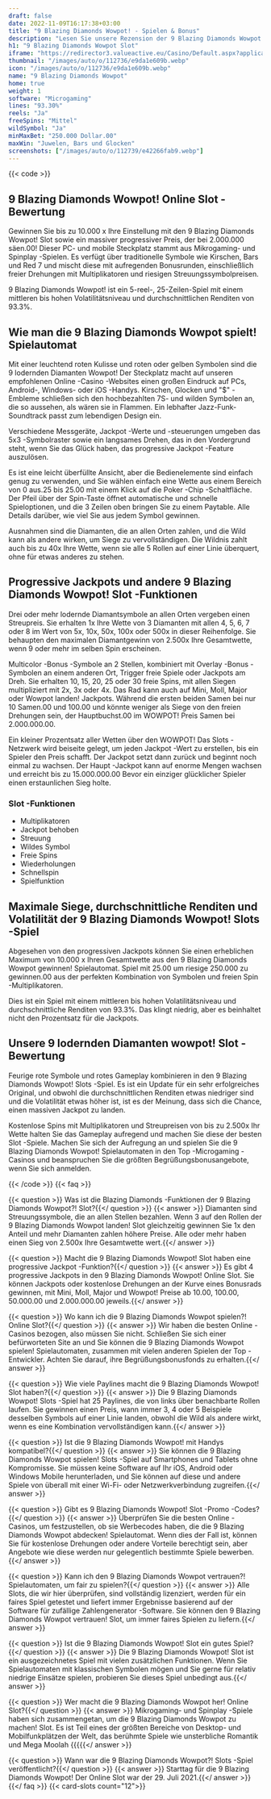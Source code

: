```yaml
---
draft: false
date: 2022-11-09T16:17:38+03:00
title: "9 Blazing Diamonds Wowpot! - Spielen & Bonus"
description: "Lesen Sie unsere Rezension der 9 Blazing Diamonds Wowpot! Spielautomaten, um das Gameplay, die Funktionen und das Spielen mit dem besten Casino -Bonus zu entdecken."
h1: "9 Blazing Diamonds Wowpot Slot"
iframe: "https://redirector3.valueactive.eu/Casino/Default.aspx?applicationid=1023&theme=quickfiressl&usertype=5&sext1=demo&sext2=demo&csid=1867&serverid=1867&variant=MAL-Demo&gameid=9BlazingDiamondsWowPotDesktop&ul=en&allowmixedMode=1&bypassFlashPrompt=1&preferexternal=1&callback=cms.widget.Game.externalEventHandler"
thumbnail: "/images/auto/o/112736/e9da1e609b.webp"
icon: "/images/auto/o/112736/e9da1e609b.webp"
name: "9 Blazing Diamonds Wowpot"
home: true
weight: 1
software: "Microgaming"
lines: "93.30%"
reels: "Ja"
freeSpins: "Mittel"
wildSymbol: "Ja"
minMaxBet: "250.000 Dollar.00"
maxWin: "Juwelen, Bars und Glocken"
screenshots: ["/images/auto/o/112739/e42266fab9.webp"]
---
```


{{< code >}}<h2>9 Blazing Diamonds Wowpot! Online Slot -Bewertung</h2><p>Gewinnen Sie bis zu 10.000 x Ihre Einstellung mit den 9 Blazing Diamonds Wowpot! Slot sowie ein massiver progressiver Preis, der bei 2.000.000 säen.00! Dieser PC- und mobile Steckplatz stammt aus Mikrogaming- und Spinplay -Spielen. Es verfügt über traditionelle Symbole wie Kirschen, Bars und Red 7 und mischt diese mit aufregenden Bonusrunden, einschließlich freier Drehungen mit Multiplikatoren und riesigen Streuungssymbolpreisen.</p><p>9 Blazing Diamonds Wowpot! ist ein 5-reel-, 25-Zeilen-Spiel mit einem mittleren bis hohen Volatilitätsniveau und durchschnittlichen Renditen von 93.3%.</p><h2>Wie man die 9 Blazing Diamonds Wowpot spielt! Spielautomat</h2><p>Mit einer leuchtend roten Kulisse und roten oder gelben Symbolen sind die 9 lodernden Diamanten Wowpot! Der Steckplatz macht auf unseren empfohlenen Online -Casino -Websites einen großen Eindruck auf PCs, Android-, Windows- oder iOS -Handys. Kirschen, Glocken und "$" -Embleme schließen sich den hochbezahlten 7S- und wilden Symbolen an, die so aussehen, als wären sie in Flammen. Ein lebhafter Jazz-Funk-Soundtrack passt zum lebendigen Design ein.</p><p>Verschiedene Messgeräte, Jackpot -Werte und -steuerungen umgeben das 5x3 -Symbolraster sowie ein langsames Drehen, das in den Vordergrund steht, wenn Sie das Glück haben, das progressive Jackpot -Feature auszulösen.</p><p>Es ist eine leicht überfüllte Ansicht, aber die Bedienelemente sind einfach genug zu verwenden, und Sie wählen einfach eine Wette aus einem Bereich von 0 aus.25 bis 25.00 mit einem Klick auf die Poker -Chip -Schaltfläche. Der Pfeil über der Spin-Taste öffnet automatische und schnelle Spieloptionen, und die 3 Zeilen oben bringen Sie zu einem Paytable. Alle Details darüber, wie viel Sie aus jedem Symbol gewinnen.</p><p>Ausnahmen sind die Diamanten, die an allen Orten zahlen, und die Wild kann als andere wirken, um Siege zu vervollständigen. Die Wildnis zahlt auch bis zu 40x Ihre Wette, wenn sie alle 5 Rollen auf einer Linie überquert, ohne für etwas anderes zu stehen.</p><h2>Progressive Jackpots und andere 9 Blazing Diamonds Wowpot! Slot -Funktionen</h2><p>Drei oder mehr lodernde Diamantsymbole an allen Orten vergeben einen Streupreis. Sie erhalten 1x Ihre Wette von 3 Diamanten mit allen 4, 5, 6, 7 oder 8 im Wert von 5x, 10x, 50x, 100x oder 500x in dieser Reihenfolge. Sie behaupten den maximalen Diamantgewinn von 2.500x Ihre Gesamtwette, wenn 9 oder mehr im selben Spin erscheinen.</p><p>Multicolor -Bonus -Symbole an 2 Stellen, kombiniert mit Overlay -Bonus -Symbolen an einem anderen Ort, Trigger freie Spiele oder Jackpots am Dreh. Sie erhalten 10, 15, 20, 25 oder 30 freie Spins, mit allen Siegen multipliziert mit 2x, 3x oder 4x. Das Rad kann auch auf Mini, Moll, Major oder Wowpot landen! Jackpots. Während die ersten beiden Samen bei nur 10 Samen.00 und 100.00 und könnte weniger als Siege von den freien Drehungen sein, der Hauptbuchst.00 im WOWPOT! Preis Samen bei 2.000.000.00.</p><p>Ein kleiner Prozentsatz aller Wetten über den WOWPOT! Das Slots -Netzwerk wird beiseite gelegt, um jeden Jackpot -Wert zu erstellen, bis ein Spieler den Preis schafft. Der Jackpot setzt dann zurück und beginnt noch einmal zu wachsen. Der Haupt -Jackpot kann auf enorme Mengen wachsen und erreicht bis zu 15.000.000.00 Bevor ein einziger glücklicher Spieler einen erstaunlichen Sieg holte.</p><h3>
Slot -Funktionen</h3><ul>
<li></span>
Multiplikatoren</li>
<li></span>
Jackpot behoben</li>
<li></span>
Streuung</li>
<li></span>
Wildes Symbol</li>
<li></span>
Freie Spins</li>
<li></span>
Wiederholungen</li>
<li></span>
Schnellspin</li>
<li></span>
Spielfunktion</li></ul><h2>Maximale Siege, durchschnittliche Renditen und Volatilität der 9 Blazing Diamonds Wowpot! Slots -Spiel</h2><p>Abgesehen von den progressiven Jackpots können Sie einen erheblichen Maximum von 10.000 x Ihren Gesamtwette aus den 9 Blazing Diamonds Wowpot gewinnen! Spielautomat. Spiel mit 25.00 um riesige 250.000 zu gewinnen.00 aus der perfekten Kombination von Symbolen und freien Spin -Multiplikatoren.</p><p>Dies ist ein Spiel mit einem mittleren bis hohen Volatilitätsniveau und durchschnittliche Renditen von 93.3%. Das klingt niedrig, aber es beinhaltet nicht den Prozentsatz für die Jackpots.</p><h2>Unsere 9 lodernden Diamanten wowpot! Slot -Bewertung</h2><p>Feurige rote Symbole und rotes Gameplay kombinieren in den 9 Blazing Diamonds Wowpot! Slots -Spiel. Es ist ein Update für ein sehr erfolgreiches Original, und obwohl die durchschnittlichen Renditen etwas niedriger sind und die Volatilität etwas höher ist, ist es der Meinung, dass sich die Chance, einen massiven Jackpot zu landen.</p><p>Kostenlose Spins mit Multiplikatoren und Streupreisen von bis zu 2.500x Ihr Wette halten Sie das Gameplay aufregend und machen Sie diese der besten Slot -Spiele. Machen Sie sich der Aufregung an und spielen Sie die 9 Blazing Diamonds Wowpot! Spielautomaten in den Top -Microgaming -Casinos und beanspruchen Sie die größten Begrüßungsbonusangebote, wenn Sie sich anmelden.</p>
{{< /code >}}
{{< faq >}}

{{< question >}} Was ist die Blazing Diamonds -Funktionen der 9 Blazing Diamonds Wowpot?! Slot?{{</ question >}}
{{< answer >}} Diamanten sind Streuungssymbole, die an allen Stellen bezahlen. Wenn 3 auf den Rollen der 9 Blazing Diamonds Wowpot landen! Slot gleichzeitig gewinnen Sie 1x den Anteil und mehr Diamanten zahlen höhere Preise. Alle oder mehr haben einen Sieg von 2.500x Ihre Gesamtwette wert.{{</ answer >}}

{{< question >}} Macht die 9 Blazing Diamonds Wowpot! Slot haben eine progressive Jackpot -Funktion?{{</ question >}}
{{< answer >}} Es gibt 4 progressive Jackpots in den 9 Blazing Diamonds Wowpot! Online Slot. Sie können Jackpots oder kostenlose Drehungen an der Kurve eines Bonusrads gewinnen, mit Mini, Moll, Major und Wowpot! Preise ab 10.00, 100.00, 50.000.00 und 2.000.000.00 jeweils.{{</ answer >}}

{{< question >}} Wo kann ich die 9 Blazing Diamonds Wowpot spielen?! Online Slot?{{</ question >}}
{{< answer >}} Wir haben die besten Online -Casinos bezogen, also müssen Sie nicht. Schließen Sie sich einer befürworteten Site an und Sie können die 9 Blazing Diamonds Wowpot spielen! Spielautomaten, zusammen mit vielen anderen Spielen der Top -Entwickler. Achten Sie darauf, ihre Begrüßungsbonusfonds zu erhalten.{{</ answer >}}

{{< question >}} Wie viele Paylines macht die 9 Blazing Diamonds Wowpot! Slot haben?{{</ question >}}
{{< answer >}} Die 9 Blazing Diamonds Wowpot! Slots -Spiel hat 25 Paylines, die von links über benachbarte Rollen laufen. Sie gewinnen einen Preis, wann immer 3, 4 oder 5 Beispiele desselben Symbols auf einer Linie landen, obwohl die Wild als andere wirkt, wenn es eine Kombination vervollständigen kann.{{</ answer >}}

{{< question >}} Ist die 9 Blazing Diamonds Wowpot! mit Handys kompatibel?{{</ question >}}
{{< answer >}} Sie können die 9 Blazing Diamonds Wowpot spielen! Slots -Spiel auf Smartphones und Tablets ohne Kompromisse. Sie müssen keine Software auf Ihr iOS, Android oder Windows Mobile herunterladen, und Sie können auf diese und andere Spiele von überall mit einer Wi-Fi- oder Netzwerkverbindung zugreifen.{{</ answer >}}

{{< question >}} Gibt es 9 Blazing Diamonds Wowpot! Slot -Promo -Codes?{{</ question >}}
{{< answer >}} Überprüfen Sie die besten Online -Casinos, um festzustellen, ob sie Werbecodes haben, die die 9 Blazing Diamonds Wowpot abdecken! Spielautomat. Wenn dies der Fall ist, können Sie für kostenlose Drehungen oder andere Vorteile berechtigt sein, aber Angebote wie diese werden nur gelegentlich bestimmte Spiele bewerben.{{</ answer >}}

{{< question >}} Kann ich den 9 Blazing Diamonds Wowpot vertrauen?! Spielautomaten, um fair zu spielen?{{</ question >}}
{{< answer >}} Alle Slots, die wir hier überprüfen, sind vollständig lizenziert, werden für ein faires Spiel getestet und liefert immer Ergebnisse basierend auf der Software für zufällige Zahlengenerator -Software. Sie können den 9 Blazing Diamonds Wowpot vertrauen! Slot, um immer faires Spielen zu liefern.{{</ answer >}}

{{< question >}} Ist die 9 Blazing Diamonds Wowpot! Slot ein gutes Spiel?{{</ question >}}
{{< answer >}} Die 9 Blazing Diamonds Wowpot! Slot ist ein ausgezeichnetes Spiel mit vielen zusätzlichen Funktionen. Wenn Sie Spielautomaten mit klassischen Symbolen mögen und Sie gerne für relativ niedrige Einsätze spielen, probieren Sie dieses Spiel unbedingt aus.{{</ answer >}}

{{< question >}} Wer macht die 9 Blazing Diamonds Wowpot her! Online Slot?{{</ question >}}
{{< answer >}} Mikrogaming- und Spinplay -Spiele haben sich zusammengetan, um die 9 Blazing Diamonds Wowpot zu machen! Slot. Es ist Teil eines der größten Bereiche von Desktop- und Mobilfunkplätzen der Welt, das berühmte Spiele wie unsterbliche Romantik und Mega Moolah {{{{{</ answer >}}

{{< question >}} Wann war die 9 Blazing Diamonds Wowpot?! Slots -Spiel veröffentlicht?{{</ question >}}
{{< answer >}} Starttag für die 9 Blazing Diamonds Wowpot! Der Online Slot war der 29. Juli 2021.{{</ answer >}}
{{</ faq >}}
{{< card-slots count="12">}}